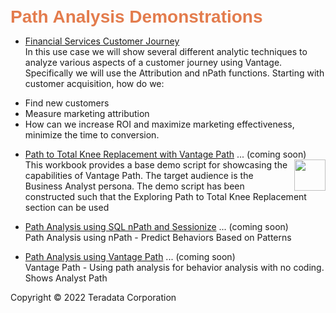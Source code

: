 <b style = 'font-size:28px;font-family:Arial;color:#E37C4D'>Path Analysis Demonstrations</b>
 
* [Financial Services Customer Journey](../UseCases/FSCustomerJourney/FSCustomerJourney.ipynb)
<br>In this use case we will show several different analytic techniques to analyze various aspects of a customer journey using Vantage. Specifically we will use the Attribution and nPath functions.  Starting with customer acquisition, how do we:
- Find new customers
- Measure marketing attribution
- How can we increase ROI and maximize marketing effectiveness, minimize the time to conversion.</br>
 
* [Path to Total Knee Replacement with Vantage Path](#) ... (coming soon)<img src="../UseCases/FSCustomerJourney/Knee_Replacement_Icon.jpg" style="float: right; margin-left: 10px; height: 50px; width: auto;" />
<br>This workbook provides a base demo script for showcasing the capabilities of Vantage Path. The target audience is the Business Analyst persona. The demo script has been constructed such that the Exploring Path to Total Knee Replacement section can be used</br>
 
* [Path Analysis using SQL nPath and Sessionize](#) ... (coming soon)
<br>Path Analysis using nPath - Predict Behaviors Based on Patterns</br>
 
* [Path Analysis using Vantage Path](#) ... (coming soon)
<br>Vantage Path - Using path analysis for behavior analysis with no coding.  Shows Analyst Path</br>
 

Copyright © 2022 Teradata Corporation
